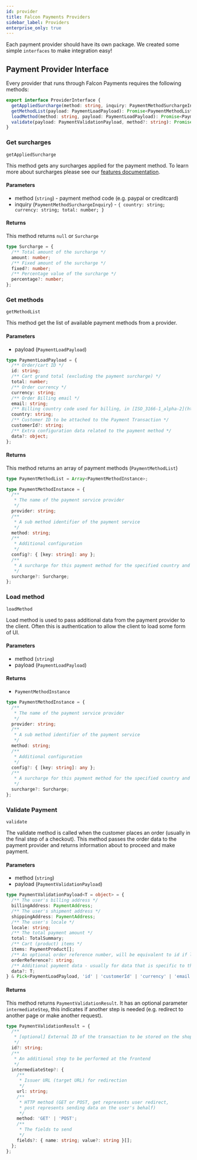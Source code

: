 ```yaml
---
id: provider
title: Falcon Payments Providers
sidebar_label: Providers
enterprise_only: true
---
```


Each payment provider should have its own package. We created some simple `interfaces` to make integration easy!

## Payment Provider Interface

Every provider that runs through Falcon Payments requires the following methods:

```ts
export interface ProviderInterface {
  getAppliedSurcharge(method: string, inquiry: PaymentMethodSurchargeInquiry): null | Surcharge;
  getMethodList(payload: PaymentLoadPayload): Promise<PaymentMethodList>;
  loadMethod(method: string, payload: PaymentLoadPayload): Promise<PaymentMethodInstance>;
  validate(payload: PaymentValidationPayload, method?: string): Promise<PaymentValidationResult>;
}
```

### Get surcharges

`getAppliedSurcharge`

This method gets any surcharges applied for the payment method. To learn more about surcharges please see our [features documentation](features#surcharges).

#### Parameters

- method (`string`) - payment method code (e.g. paypal or creditcard)
- inquiry (`PaymentMethodSurchargeInquiry`) - `{ country: string; currency: string; total: number; }`

#### Returns

This method returns `null` or `Surcharge`

```ts
type Surcharge = {
  /** Total amount of the surcharge */
  amount: number;
  /** Fixed amount of the surcharge */
  fixed?: number;
  /** Percentage value of the surcharge */
  percentage?: number;
};
```

### Get methods

`getMethodList`

This method get the list of available payment methods from a provider.

#### Parameters

- payload (`PaymentLoadPayload`)

```ts
type PaymentLoadPayload = {
  /** Order/cart ID */
  id: string;
  /** Cart grand total (excluding the payment surcharge) */
  total: number;
  /** Order currency */
  currency: string;
  /** Order Billing email */
  email: string;
  /** Billing country code used for billing, in [ISO_3166-1_alpha-2](https://en.wikipedia.org/wiki/ISO_3166-1_alpha-2) format */
  country: string;
  /** Customer ID to be attached to the Payment Transaction */
  customerId?: string;
  /** Extra configuration data related to the payment method */
  data?: object;
};
```

#### Returns

This method returns an array of payment methods (`PaymentMethodList`)

```ts
type PaymentMethodList = Array<PaymentMethodInstance>;

type PaymentMethodInstance = {
  /**
   * The name of the payment service provider
   */
  provider: string;
  /**
   * A sub method identifier of the payment service
   */
  method: string;
  /**
   * Additional configuration
   */
  config?: { [key: string]: any };
  /**
   * A surcharge for this payment method for the specified country and currency
   */
  surcharge?: Surcharge;
};
```

### Load method

`loadMethod`

Load method is used to pass additional data from the payment provider to the client. Often this is authentication to allow the client to load some form of UI.

#### Parameters

- method (`string`)
- payload (`PaymentLoadPayload`)

#### Returns

- `PaymentMethodInstance`

```ts
type PaymentMethodInstance = {
  /**
   * The name of the payment service provider
   */
  provider: string;
  /**
   * A sub method identifier of the payment service
   */
  method: string;
  /**
   * Additional configuration
   */
  config?: { [key: string]: any };
  /**
   * A surcharge for this payment method for the specified country and currency
   */
  surcharge?: Surcharge;
};
```

### Validate Payment

`validate`

The validate method is called when the customer places an order (usually in the final step of a checkout). This method passes the order data to the payment provider and returns information about to proceed and make payment.

#### Parameters

- method (`string`)
- payload (`PaymentValidationPayload`)

```ts
type PaymentValidationPayload<T = object> = {
  /** The user's billing address */
  billingAddress: PaymentAddress;
  /** The user's shipment address */
  shippingAddress: PaymentAddress;
  /** The user's locale */
  locale: string;
  /** The total payment amount */
  total: TotalSummary;
  /** Cart (product) items */
  items: PaymentProduct[];
  /** An optional order reference number, will be equivalent to id if left out */
  orderReference?: string;
  /** Additional payment data - usually for data that is specific to that provider */
  data?: T;
} & Pick<PaymentLoadPayload, 'id' | 'customerId' | 'currency' | 'email'>;
```

#### Returns

This method returns `PaymentValidationResult`. It has an optional parameter `intermediateStep`, this indicates if another step is needed (e.g. redirect to another page or make another request).

```ts
type PaymentValidationResult = {
  /**
   * [optional] External ID of the transaction to be stored on the shop backend
   */
  id?: string;
  /**
   * An additional step to be performed at the frontend
   */
  intermediateStep?: {
    /**
     * Issuer URL (target URL) for redirection
     */
    url: string;
    /**
     * HTTP method (GET or POST, get represents user redirect,
     * post represents sending data on the user's behalf)
     */
    method: 'GET' | 'POST';
    /**
     * The fields to send
     */
    fields?: { name: string; value?: string }[];
  };
};
```
